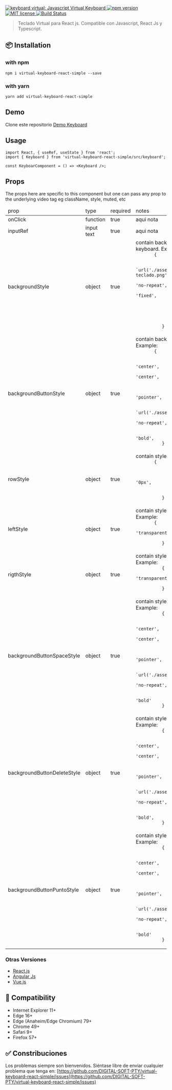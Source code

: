 <p>
  <a href="https://github.com/DIGITAL-SOFT-PTY/virtual-keyboard-react-simple/blob/main/resources/teclado-virtual.png">
	<img alt="keyboard virtual: Javascript Virtual Keyboard" src="https://github.com/DIGITAL-SOFT-PTY/virtual-keyboard-react-simple/blob/main/resources/teclado-virtual.png">
  </a>

  <a href="https://www.npmjs.com/package/virtual-keyboard-react-simple">
    <img src="https://github.com/DIGITAL-SOFT-PTY/virtual-keyboard-react-simple/blob/main/resources/npm.svg" alt="npm version">
  </a>
	
  <a href="https://github.com/DIGITAL-SOFT-PTY/virtual-keyboard-react-simple/blob/main/LICENSE">
    <img src="https://github.com/DIGITAL-SOFT-PTY/virtual-keyboard-react-simple/blob/main/resources/license.svg" alt="MIT license">
  </a>

  <a href="https://github.com/DIGITAL-SOFT-PTY/virtual-keyboard-react-simple/actions">
     <img alt="Build Status" src="https://github.com/DIGITAL-SOFT-PTY/virtual-keyboard-react-simple/blob/main/resources/build.svg" />
  </a>
  
  <!-- <a href="https://github.com/hodgef/simple-keyboard/actions">
     <img alt="Publish Status" src="https://github.com/hodgef/simple-keyboard/workflows/Publish/badge.svg" />
  </a> -->
	
  <!-- <a href="https://gitlab.com/hodgef/simple-keyboard" target="_blank">
     <img alt="Mirroring" src="https://github.com/hodgef/simple-keyboard/actions/workflows/mirroring.yml/badge.svg" />
  </a> -->
</p>
<blockquote>Teclado Virtual para React js. Compatible con Javascript, React Js y Typescript.</blockquote>

<!-- ## 🚀 Demo
[Demo Showcase (Vanilla, Angular, React, Vue)](https://simple-keyboard.com/demo) -->

## 📦 Installation
### with npm
``` 
npm i virtual-keyboard-react-simple --save
``` 
### with yarn
``` 
yarn add virtual-keyboard-react-simple
``` 

## Demo
Clone este repositorio [Demo Keyboard](https://github.com/DIGITAL-SOFT-PTY/demo-keyboard-react)

## Usage
``` 
import React, { useRef, useState } from 'react';
import { Keyboard } from 'virtual-keyboard-react-simple/src/keyboard';

const KeyboarComponent = () => <Keyboard />;
``` 

## Props
The props here are specific to this component but one can pass any prop to the underlying video tag eg className, style, muted, etc

<table>
  <thead>
    <tr>
      <td>prop</td>
      <td>type</td>
      <td>required</td>
      <td>notes</td>
    </tr>
  </thead>
  <tbody>
    <tr>
      <td>onClick</td>
      <td>function</td>
      <td>true</td>
      <td>aqui nota</td>
    </tr>
    <tr>
      <td>inputRef</td>
      <td>input text</td>
      <td>true</td>
      <td>aqui nota</td>
    </tr>
    <tr>
      <td>backgroundStyle</td>
      <td>object</td>
      <td>true</td>
      <td>contain background of keyboard.
       Example: 
       <code>
       {
            display: 'flex',
            backgroundImage: `url('./assets/bg-teclado.png')`,
            backgroundRepeat: 'no-repeat',
            position: 'fixed',
            width: '1065px',
            height: '361px',
            bottom: '0px',
            padding: '1rem',
            zIndex: '100'
          }
        </code>
       </td>
    </tr>
    <tr>
      <td>backgroundButtonStyle</td>
      <td>object</td>
      <td>true</td>
      <td>
      contain background of button.
       Example: 
       <code>
       {
            display: 'flex',
            justifyContent: 'center',
            alignItems: 'center',
            width: '80px',
            height: '80px',
            cursor: 'pointer',
            color: '#4D4D4F',
            backgroundImage: `url('./assets/key.png')`,
            backgroundRepeat: 'no-repeat',
            fontSize: '30px',
            fontWeight: 'bold',
          }
        </code>
      </td>
    </tr>
    <tr>
      <td>rowStyle</td>
      <td>object</td>
      <td>true</td>
      <td>
      contain style row.
       Example: 
       <code>
       {
            display: 'flex',
            height: '80px',
            marginLeft: '0px',
            marginTop: '0px',
            padding: '0px'
          }
        </code>
      </td>
    </tr>
    <tr>
      <td>leftStyle</td>
      <td>object</td>
      <td>true</td>
      <td>
      contain style left column.
       Example: 
       <code>
       {
            background: 'transparent',
            width: '790px'
          }
        </code>
      </td>
    </tr>
    <tr>
      <td>rigthStyle</td>
      <td>object</td>
      <td>true</td>
      <td>contain style rigth column.
       Example: 
       <code>
          {
            background: 'transparent',
            width: '275px'
          }
        </code>
      </td>
    </tr>
    <tr>
      <td>backgroundButtonSpaceStyle</td>
      <td>object</td>
      <td>true</td>
      <td>
        contain style button space.
       Example: 
       <code>
          {
            display: 'flex',
            justifyContent: 'center',
            alignItems: 'center',
            width: '475px',
            height: '80px',
            cursor: 'pointer',
            color: '#4D4D4F',
            backgroundImage: `url('./assets/espacio.png')`,
            backgroundRepeat: 'no-repeat',
            fontSize: '30px',
            fontWeight: 'bold'
          }
        </code>
      </td>
    </tr>
    <tr>
      <td>backgroundButtonDeleteStyle</td>
      <td>object</td>
      <td>true</td>
      <td>
      contain style button delete.
       Example: 
       <code>
          {
            display: 'flex',
            justifyContent: 'center',
            alignItems: 'center',
            width: '157px',
            height: '80px',
            cursor: 'pointer',
            color: '#4D4D4F',
            backgroundImage: `url('./assets/borrar.png')`,
            backgroundRepeat: 'no-repeat',
            fontSize: '30px',
            fontWeight: 'bold',
          }
        </code>
      </td>
    </tr>
    <tr>
      <td>backgroundButtonPuntoStyle</td>
      <td>object</td>
      <td>true</td>
      <td>
        contain style button punto.
       Example: 
       <code>
          {
            display: 'flex',
            justifyContent: 'center',
            alignItems: 'center',
            width: '157px',
            height: '80px',
            cursor: 'pointer',
            color: '#4D4D4F',
            backgroundImage: `url('./assets/borrar.png')`,
            backgroundRepeat: 'no-repeat',
            fontSize: '30px',
            fontWeight: 'bold'
          }
        </code>
      </td>
    </tr>
  </tbody>
</table>


### Otras Versiones
- [React.js](https://github.com/hodgef/react-simple-keyboard)
- [Angular Js](https://github.com/parwinder-singh/virtual-keyboard)
- [Vue.js](https://github.com/martywallace/vue-keyboard)

<!-- ### Questions? Join the chat
<a href="https://discordapp.com/invite/SJexsCG" title="Join our Discord chat" target="_blank"><img src="https://discordapp.com/api/guilds/498978399801573396/widget.png?style=banner2" align="center"></a> -->

<!-- ## ✳️ Modules
You can extend simple-keyboard's functionality with [modules](https://hodgef.com/simple-keyboard/modules/). Such as:

- [Autocorrect](https://hodgef.com/simple-keyboard/modules/autocorrect/)
- [Input Mask](https://hodgef.com/simple-keyboard/modules/input-mask/)
- [Key Navigation](https://hodgef.com/simple-keyboard/modules/key-navigation/)
- [Swipe Keyboard](https://hodgef.com/simple-keyboard/modules/swipe-keyboard/)

Want to create your own module? Check out the [Modules page](https://hodgef.com/simple-keyboard/modules/) for instructions. -->

## 🎯 Compatibility

- Internet Explorer 11+
- Edge 16+
- Edge (Anaheim/Edge Chromium) 79+
- Chrome 49+
- Safari 9+
- Firefox 57+

<!-- > Note: If you don't want to support old browsers, you can use the Modern Browsers bundle ([index.modern.js](https://github.com/hodgef/simple-keyboard/blob/master/build)). -->

## ✅ Constribuciones

Los problemas siempre son bienvenidos. Siéntase libre de enviar cualquier problema que tenga en:
[https://github.com/DIGITAL-SOFT-PTY/virtual-keyboard-react-simple/issues](https://github.com/DIGITAL-SOFT-PTY/virtual-keyboard-react-simple/issues)

